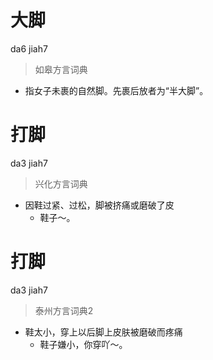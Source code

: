 # 大脚
da6 jiah7
> 如皋方言词典
- 指女子未裹的自然脚。先裹后放者为“半大脚”。

# 打脚
da3 jiah7
> 兴化方言词典
- 因鞋过紧、过松，脚被挤痛或磨破了皮
  - 鞋子～。


# 打脚
da3 jiah7
> 泰州方言词典2
- 鞋太小，穿上以后脚上皮肤被磨破而疼痛
  - 鞋子嫌小，你穿吖～。